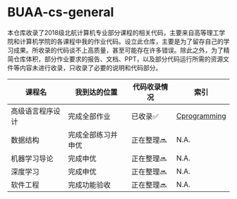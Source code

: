 # BUAA-cs-general
本仓库收录了2018级北航计算机专业部分课程的相关代码，主要来自高等理工学院和计算机学院的各课程中我的作业代码。设立此仓库，主要是为了留存自己的学习成果。所收录的代码谈不上高质量，甚至可能存在许多错误。除此之外，为了精简仓库体积，部分作业要求的报告、文档、PPT，以及部分代码运行所需的资源文件等内容未进行收录，只收录了必要的说明和代码部分。

| 课程名           | 我到达的位置       | 代码收录情况             | 索引                          |
| ---------------- | ------------------ | ------------------------ | ----------------------------- |
| 高级语言程序设计 | 完成全部作业       | 已收录:white_check_mark: | [Cprogramming](Cprogramming/) |
| 数据结构         | 完成全部练习并申优 | 正在整理:soon:           | N.A.                          |
| 机器学习导论     | 完成申优           | 正在整理:soon:           | N.A.                          |
| 深度学习         | 完成申优           | 正在整理:soon:           | N.A.                          |
| 软件工程         | 完成功能验收       | 正在整理:soon:           | N.A.                          |

